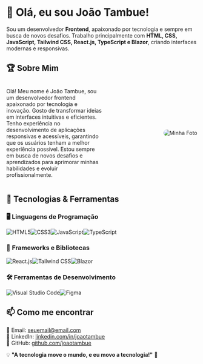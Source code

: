 # 👋 Olá, eu sou João Tambue!

Sou um desenvolvedor **Frontend**, apaixonado por tecnologia e sempre em busca de novos desafios. Trabalho principalmente com **HTML, CSS, JavaScript, Tailwind CSS, React.js, TypeScript e Blazor**, criando interfaces modernas e responsivas.

## 🏆 Sobre Mim
<div style="display: flex; align-items: center;">
    <div style="flex: 1;">
        <p>
            Olá! Meu nome é João Tambue, sou um desenvolvedor frontend apaixonado por tecnologia e inovação. 
            Gosto de transformar ideias em interfaces intuitivas e eficientes. Tenho experiência no desenvolvimento 
            de aplicações responsivas e acessíveis, garantindo que os usuários tenham a melhor experiência possível. 
            Estou sempre em busca de novos desafios e aprendizados para aprimorar minhas habilidades e evoluir profissionalmente.
        </p>
    </div>
    <div style="flex: 1; text-align: right;">
        <img src="472991983_122093079704730435_6626254160929278732_n" alt="Minha Foto" style="border-radius: 10px;" />
    </div>
</div>

## 🚀 Tecnologias & Ferramentas

### 🖥️ **Linguagens de Programação**
<div style="display: flex; flex-wrap: wrap; align-items: center;">
    <img src="https://img.shields.io/badge/-HTML5-E34F26?style=for-the-badge&logo=html5&logoColor=white" alt="HTML5" />
    <img src="https://img.shields.io/badge/-CSS3-1572B6?style=for-the-badge&logo=css3&logoColor=white" alt="CSS3" />
    <img src="https://img.shields.io/badge/-JavaScript-F7DF1E?style=for-the-badge&logo=javascript&logoColor=black" alt="JavaScript" />
    <img src="https://img.shields.io/badge/-TypeScript-3178C6?style=for-the-badge&logo=typescript&logoColor=white" alt="TypeScript" />
</div>

### 🚀 **Frameworks e Bibliotecas**
<div style="display: flex; flex-wrap: wrap; align-items: center;">
    <img src="https://img.shields.io/badge/-React.js-61DAFB?style=for-the-badge&logo=react&logoColor=black" alt="React.js" />
    <img src="https://img.shields.io/badge/-TailwindCSS-06B6D4?style=for-the-badge&logo=tailwindcss&logoColor=white" alt="Tailwind CSS" />
    <img src="https://img.shields.io/badge/-Blazor-512BD4?style=for-the-badge&logo=blazor&logoColor=white" alt="Blazor" />
</div>

### 🛠️ **Ferramentas de Desenvolvimento**
<div style="display: flex; flex-wrap: wrap; align-items: center;">
    <img src="https://img.shields.io/badge/-VS%20Code-0078D4?style=for-the-badge&logo=visual-studio-code&logoColor=white" alt="Visual Studio Code" />
    <img src="https://img.shields.io/badge/-Figma-F24E1E?style=for-the-badge&logo=figma&logoColor=white" alt="Figma" />
</div>

## 📫 Como me encontrar

📧 Email: [seuemail@email.com](mailto:seuemail@email.com)  
💼 LinkedIn: [linkedin.com/in/joaotambue](#)  
🐙 GitHub: [github.com/joaotambue](#)  

💡 **"A tecnologia move o mundo, e eu movo a tecnologia!"** 🚀


